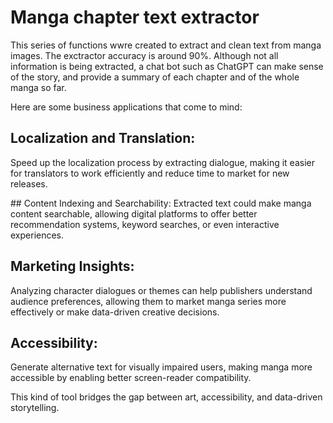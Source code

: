 # Manga chapter text extractor

This series of functions wwre created to extract and clean text from manga images. The exctractor accuracy is around 90%. Although not all information is being extracted, a chat bot such as ChatGPT can make sense of the story, and provide a summary of each chapter and of the whole manga so far. 

Here are some business applications that come to mind:

## Localization and Translation: 
Speed up the localization process by extracting dialogue, making it easier for translators to work efficiently and reduce time to market for new releases.

## Content Indexing and Searchability: 
Extracted text could make manga content searchable, allowing digital platforms to offer better recommendation systems, keyword searches, or even interactive experiences.

## Marketing Insights: 
Analyzing character dialogues or themes can help publishers understand audience preferences, allowing them to market manga series more effectively or make data-driven creative decisions.

## Accessibility: 
Generate alternative text for visually impaired users, making manga more accessible by enabling better screen-reader compatibility.

This kind of tool bridges the gap between art, accessibility, and data-driven storytelling.